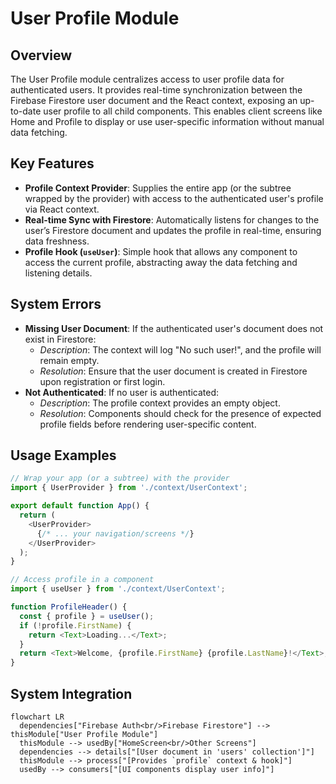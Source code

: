 # User Profile Module

## Overview
The User Profile module centralizes access to user profile data for authenticated users. It provides real-time synchronization between the Firebase Firestore user document and the React context, exposing an up-to-date user profile to all child components. This enables client screens like Home and Profile to display or use user-specific information without manual data fetching.

## Key Features
- **Profile Context Provider**: Supplies the entire app (or the subtree wrapped by the provider) with access to the authenticated user's profile via React context.
- **Real-time Sync with Firestore**: Automatically listens for changes to the user’s Firestore document and updates the profile in real-time, ensuring data freshness.
- **Profile Hook (`useUser`)**: Simple hook that allows any component to access the current profile, abstracting away the data fetching and listening details.

## System Errors
- **Missing User Document**: If the authenticated user's document does not exist in Firestore:
  - *Description*: The context will log "No such user!", and the profile will remain empty.
  - *Resolution*: Ensure that the user document is created in Firestore upon registration or first login.
- **Not Authenticated**: If no user is authenticated:
  - *Description*: The profile context provides an empty object.
  - *Resolution*: Components should check for the presence of expected profile fields before rendering user-specific content.

## Usage Examples

```javascript
// Wrap your app (or a subtree) with the provider
import { UserProvider } from './context/UserContext';

export default function App() {
  return (
    <UserProvider>
      {/* ... your navigation/screens */}
    </UserProvider>
  );
}

// Access profile in a component
import { useUser } from './context/UserContext';

function ProfileHeader() {
  const { profile } = useUser();
  if (!profile.FirstName) {
    return <Text>Loading...</Text>;
  }
  return <Text>Welcome, {profile.FirstName} {profile.LastName}!</Text>;
}
```

## System Integration

```mermaid
flowchart LR
  dependencies["Firebase Auth<br/>Firebase Firestore"] --> thisModule["User Profile Module"]
  thisModule --> usedBy["HomeScreen<br/>Other Screens"]
  dependencies --> details["[User document in 'users' collection']"]
  thisModule --> process["[Provides `profile` context & hook]"]
  usedBy --> consumers["[UI components display user info]"]
```
